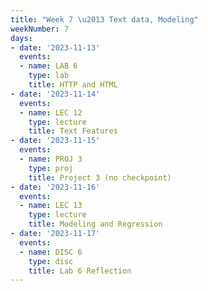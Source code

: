 ```yaml
---
title: "Week 7 \u2013 Text data, Modeling"
weekNumber: 7
days:
- date: '2023-11-13'
  events:
  - name: LAB 6
    type: lab
    title: HTTP and HTML
- date: '2023-11-14'
  events:
  - name: LEC 12
    type: lecture
    title: Text Features
- date: '2023-11-15'
  events:
  - name: PROJ 3
    type: proj
    title: Project 3 (no checkpoint)
- date: '2023-11-16'
  events:
  - name: LEC 13
    type: lecture
    title: Modeling and Regression
- date: '2023-11-17'
  events:
  - name: DISC 6
    type: disc
    title: Lab 6 Reflection
---
```

